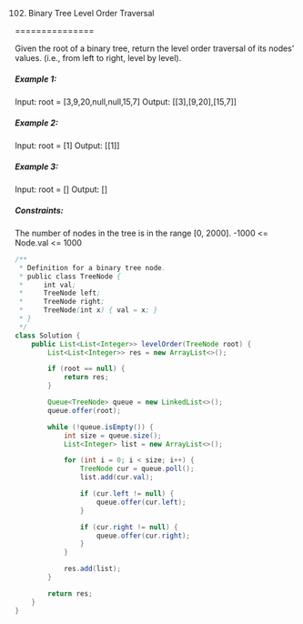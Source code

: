 102. Binary Tree Level Order Traversal

===============

Given the root of a binary tree, return the level order traversal of its nodes' values. (i.e., from left to right, level by level).

##### Example 1:

Input: root = [3,9,20,null,null,15,7]
Output: [[3],[9,20],[15,7]]

##### Example 2:

Input: root = [1]
Output: [[1]]

##### Example 3:

Input: root = []
Output: []

##### Constraints:

The number of nodes in the tree is in the range [0, 2000].
-1000 <= Node.val <= 1000

```java
/**
 * Definition for a binary tree node.
 * public class TreeNode {
 *     int val;
 *     TreeNode left;
 *     TreeNode right;
 *     TreeNode(int x) { val = x; }
 * }
 */
class Solution {
    public List<List<Integer>> levelOrder(TreeNode root) {
        List<List<Integer>> res = new ArrayList<>();

        if (root == null) {
            return res;
        }

        Queue<TreeNode> queue = new LinkedList<>();
        queue.offer(root);

        while (!queue.isEmpty()) {
            int size = queue.size();
            List<Integer> list = new ArrayList<>();

            for (int i = 0; i < size; i++) {
                TreeNode cur = queue.poll();
                list.add(cur.val);

                if (cur.left != null) {
                    queue.offer(cur.left);
                }

                if (cur.right != null) {
                    queue.offer(cur.right);
                }
            }

            res.add(list);
        }

        return res;
    }
}
```
